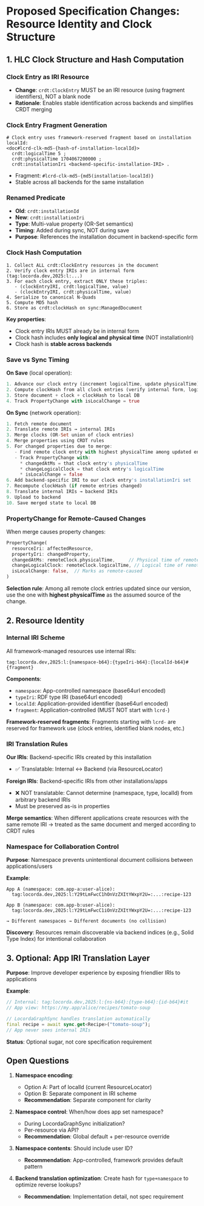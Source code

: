 # Proposed Specification Changes: Resource Identity and Clock Structure

## 1. HLC Clock Structure and Hash Computation

### Clock Entry as IRI Resource
- **Change**: `crdt:ClockEntry` MUST be an IRI resource (using fragment identifiers), NOT a blank node
- **Rationale**: Enables stable identification across backends and simplifies CRDT merging

### Clock Entry Fragment Generation
```turtle
# Clock entry uses framework-reserved fragment based on installation localId:
<doc#lcrd-clk-md5-{hash-of-installation-localId}>
  crdt:logicalTime 5 ;
  crdt:physicalTime 1704067200000 ;
  crdt:installationIri <backend-specific-installation-IRI> .
```
- Fragment: `#lcrd-clk-md5-{md5(installation-localId)}`
- Stable across all backends for the same installation

### Renamed Predicate
- **Old**: `crdt:installationId`
- **New**: `crdt:installationIri`
- **Type**: Multi-value property (OR-Set semantics)
- **Timing**: Added during sync, NOT during save
- **Purpose**: References the installation document in backend-specific form

### Clock Hash Computation
```
1. Collect ALL crdt:ClockEntry resources in the document
2. Verify clock entry IRIs are in internal form (tag:locorda.dev,2025:l:...)
3. For each clock entry, extract ONLY these triples:
   - (clockEntryIRI, crdt:logicalTime, value)
   - (clockEntryIRI, crdt:physicalTime, value)
4. Serialize to canonical N-Quads
5. Compute MD5 hash
6. Store as crdt:clockHash on sync:ManagedDocument
```

**Key properties**:
- Clock entry IRIs MUST already be in internal form
- Clock hash includes **only logical and physical time** (NOT installationIri)
- Clock hash is **stable across backends**

### Save vs Sync Timing

**On Save** (local operation):
```dart
1. Advance our clock entry (increment logicalTime, update physicalTime)
2. Compute clockHash from all clock entries (verify internal form, logical+physical only)
3. Store document + clock + clockHash to local DB
4. Track PropertyChange with isLocalChange = true
```

**On Sync** (network operation):
```dart
1. Fetch remote document
2. Translate remote IRIs → internal IRIs
3. Merge clocks (OR-Set union of clock entries)
4. Merge properties using CRDT rules
5. For changed properties due to merge:
   - Find remote clock entry with highest physicalTime among updated entries
   - Track PropertyChange with:
     * changedAtMs = that clock entry's physicalTime
     * changeLogicalClock = that clock entry's logicalTime
     * isLocalChange = false
6. Add backend-specific IRI to our clock entry's installationIri set
7. Recompute clockHash (if remote entries changed)
8. Translate internal IRIs → backend IRIs
9. Upload to backend
10. Save merged state to local DB
```

### PropertyChange for Remote-Caused Changes

When merge causes property changes:
```dart
PropertyChange(
  resourceIri: affectedResource,
  propertyIri: changedProperty,
  changedAtMs: remoteClock.physicalTime,     // Physical time of remote that won
  changeLogicalClock: remoteClock.logicalTime, // Logical time of remote that won
  isLocalChange: false,  // Marks as remote-caused
)
```

**Selection rule**: Among all remote clock entries updated since our version, use the one with **highest physicalTime** as the assumed source of the change.

## 2. Resource Identity

### Internal IRI Scheme

All framework-managed resources use internal IRIs:
```
tag:locorda.dev,2025:l:{namespace-b64}:{typeIri-b64}:{localId-b64}#{fragment}
```

**Components**:
- `namespace`: App-controlled namespace (base64url encoded)
- `typeIri`: RDF type IRI (base64url encoded)
- `localId`: Application-provided identifier (base64url encoded)
- `fragment`: Application-controlled (MUST NOT start with `lcrd-`)

**Framework-reserved fragments**: Fragments starting with `lcrd-` are reserved for framework use (clock entries, identified blank nodes, etc.)

### IRI Translation Rules

**Our IRIs**: Backend-specific IRIs created by this installation
- ✅ Translatable: Internal ↔ Backend (via ResourceLocator)

**Foreign IRIs**: Backend-specific IRIs from other installations/apps
- ❌ NOT translatable: Cannot determine (namespace, type, localId) from arbitrary backend IRIs
- Must be preserved as-is in properties

**Merge semantics**: When different applications create resources with the same remote IRI → treated as the same document and merged according to CRDT rules

### Namespace for Collaboration Control

**Purpose**: Namespace prevents unintentional document collisions between applications/users

**Example**:
```
App A (namespace: com.app-a:user-alice):
  tag:locorda.dev,2025:l:Y29tLmFwcC1hOnVzZXItYWxpY2U=:...:recipe-123

App B (namespace: com.app-b:user-alice):
  tag:locorda.dev,2025:l:Y29tLmFwcC1iOnVzZXItYWxpY2U=:...:recipe-123

→ Different namespaces → Different documents (no collision)
```

**Discovery**: Resources remain discoverable via backend indices (e.g., Solid Type Index) for intentional collaboration

## 3. Optional: App IRI Translation Layer

**Purpose**: Improve developer experience by exposing friendlier IRIs to applications

**Example**:
```dart
// Internal: tag:locorda.dev,2025:l:{ns-b64}:{type-b64}:{id-b64}#it
// App view: https://my.app/alice/recipes/tomato-soup

// LocordaGraphSync handles translation automatically
final recipe = await sync.get<Recipe>("tomato-soup");
// App never sees internal IRIs
```

**Status**: Optional sugar, not core specification requirement

## Open Questions

1. **Namespace encoding**:
   - Option A: Part of localId (current ResourceLocator)
   - Option B: Separate component in IRI scheme
   - **Recommendation**: Separate component for clarity

2. **Namespace control**: When/how does app set namespace?
   - During LocordaGraphSync initialization?
   - Per-resource via API?
   - **Recommendation**: Global default + per-resource override

3. **Namespace contents**: Should include user ID?
   - **Recommendation**: App-controlled, framework provides default pattern

4. **Backend translation optimization**: Create hash for `type+namespace` to optimize reverse lookups?
   - **Recommendation**: Implementation detail, not spec requirement

